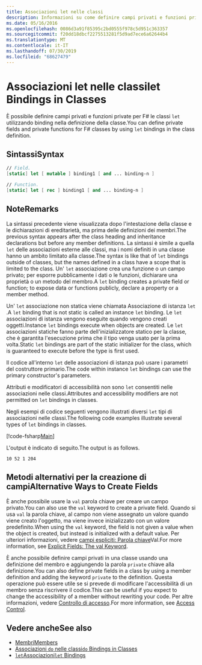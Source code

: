 ```yaml
---
title: Associazioni let nelle classi
description: Informazioni su come definire campi privati e funzioni private per F# le classi usando associazioni ' Let ' nella definizione della classe.
ms.date: 05/16/2016
ms.openlocfilehash: 0086d3a91f85395c2bd0555f978c5d951c363357
ms.sourcegitcommit: f20dd18dbcf2275513281f5d9ad7ece6a62644b4
ms.translationtype: MT
ms.contentlocale: it-IT
ms.lasthandoff: 07/30/2019
ms.locfileid: "68627479"
---
```

# <a name="let-bindings-in-classes"></a><span data-ttu-id="dcb59-103">Associazioni let nelle classi</span><span class="sxs-lookup"><span data-stu-id="dcb59-103">let Bindings in Classes</span></span>

<span data-ttu-id="dcb59-104">È possibile definire campi privati e funzioni private per F# le classi `let` utilizzando binding nella definizione della classe.</span><span class="sxs-lookup"><span data-stu-id="dcb59-104">You can define private fields and private functions for F# classes by using `let` bindings in the class definition.</span></span>

## <a name="syntax"></a><span data-ttu-id="dcb59-105">Sintassi</span><span class="sxs-lookup"><span data-stu-id="dcb59-105">Syntax</span></span>

```fsharp
// Field.
[static] let [ mutable ] binding1 [ and ... binding-n ]

// Function.
[static] let [ rec ] binding1 [ and ... binding-n ]
```

## <a name="remarks"></a><span data-ttu-id="dcb59-106">Note</span><span class="sxs-lookup"><span data-stu-id="dcb59-106">Remarks</span></span>

<span data-ttu-id="dcb59-107">La sintassi precedente viene visualizzata dopo l'intestazione della classe e le dichiarazioni di ereditarietà, ma prima delle definizioni dei membri.</span><span class="sxs-lookup"><span data-stu-id="dcb59-107">The previous syntax appears after the class heading and inheritance declarations but before any member definitions.</span></span> <span data-ttu-id="dcb59-108">La sintassi è simile a quella `let` delle associazioni esterne alle classi, ma i nomi definiti in una classe hanno un ambito limitato alla classe.</span><span class="sxs-lookup"><span data-stu-id="dcb59-108">The syntax is like that of `let` bindings outside of classes, but the names defined in a class have a scope that is limited to the class.</span></span> <span data-ttu-id="dcb59-109">Un' `let` associazione crea una funzione o un campo privato; per esporre pubblicamente i dati o le funzioni, dichiarare una proprietà o un metodo del membro.</span><span class="sxs-lookup"><span data-stu-id="dcb59-109">A `let` binding creates a private field or function; to expose data or functions publicly, declare a property or a member method.</span></span>

<span data-ttu-id="dcb59-110">Un' `let` associazione non statica viene chiamata Associazione di istanza `let` .</span><span class="sxs-lookup"><span data-stu-id="dcb59-110">A `let` binding that is not static is called an instance `let` binding.</span></span> <span data-ttu-id="dcb59-111">Le `let` associazioni di istanza vengono eseguite quando vengono creati oggetti.</span><span class="sxs-lookup"><span data-stu-id="dcb59-111">Instance `let` bindings execute when objects are created.</span></span> <span data-ttu-id="dcb59-112">Le `let` associazioni statiche fanno parte dell'inizializzatore statico per la classe, che è garantita l'esecuzione prima che il tipo venga usato per la prima volta.</span><span class="sxs-lookup"><span data-stu-id="dcb59-112">Static `let` bindings are part of the static initializer for the class, which is guaranteed to execute before the type is first used.</span></span>

<span data-ttu-id="dcb59-113">Il codice all'interno `let` delle associazioni di istanza può usare i parametri del costruttore primario.</span><span class="sxs-lookup"><span data-stu-id="dcb59-113">The code within instance `let` bindings can use the primary constructor's parameters.</span></span>

<span data-ttu-id="dcb59-114">Attributi e modificatori di accessibilità non sono `let` consentiti nelle associazioni nelle classi.</span><span class="sxs-lookup"><span data-stu-id="dcb59-114">Attributes and accessibility modifiers are not permitted on `let` bindings in classes.</span></span>

<span data-ttu-id="dcb59-115">Negli esempi di codice seguenti vengono illustrati diversi `let` tipi di associazioni nelle classi.</span><span class="sxs-lookup"><span data-stu-id="dcb59-115">The following code examples illustrate several types of `let` bindings in classes.</span></span>

[!code-fsharp[Main](~/samples/snippets/fsharp/lang-ref-1/snippet3001.fs)]

<span data-ttu-id="dcb59-116">L'output è indicato di seguito.</span><span class="sxs-lookup"><span data-stu-id="dcb59-116">The output is as follows.</span></span>

```
10 52 1 204
```

## <a name="alternative-ways-to-create-fields"></a><span data-ttu-id="dcb59-117">Metodi alternativi per la creazione di campi</span><span class="sxs-lookup"><span data-stu-id="dcb59-117">Alternative Ways to Create Fields</span></span>

<span data-ttu-id="dcb59-118">È anche possibile usare la `val` parola chiave per creare un campo privato.</span><span class="sxs-lookup"><span data-stu-id="dcb59-118">You can also use the `val` keyword to create a private field.</span></span> <span data-ttu-id="dcb59-119">Quando si usa `val` la parola chiave, al campo non viene assegnato un valore quando viene creato l'oggetto, ma viene invece inizializzato con un valore predefinito.</span><span class="sxs-lookup"><span data-stu-id="dcb59-119">When using the `val` keyword, the field is not given a value when the object is created, but instead is initialized with a default value.</span></span> <span data-ttu-id="dcb59-120">Per ulteriori informazioni, vedere [campi espliciti: Parola chiave](explicit-fields-the-val-keyword.md)Val.</span><span class="sxs-lookup"><span data-stu-id="dcb59-120">For more information, see [Explicit Fields: The val Keyword](explicit-fields-the-val-keyword.md).</span></span>

<span data-ttu-id="dcb59-121">È anche possibile definire campi privati in una classe usando una definizione del membro e aggiungendo la parola `private` chiave alla definizione.</span><span class="sxs-lookup"><span data-stu-id="dcb59-121">You can also define private fields in a class by using a member definition and adding the keyword `private` to the definition.</span></span> <span data-ttu-id="dcb59-122">Questa operazione può essere utile se si prevede di modificare l'accessibilità di un membro senza riscrivere il codice.</span><span class="sxs-lookup"><span data-stu-id="dcb59-122">This can be useful if you expect to change the accessibility of a member without rewriting your code.</span></span> <span data-ttu-id="dcb59-123">Per altre informazioni, vedere [Controllo di accesso](../access-control.md).</span><span class="sxs-lookup"><span data-stu-id="dcb59-123">For more information, see [Access Control](../access-control.md).</span></span>

## <a name="see-also"></a><span data-ttu-id="dcb59-124">Vedere anche</span><span class="sxs-lookup"><span data-stu-id="dcb59-124">See also</span></span>

- [<span data-ttu-id="dcb59-125">Membri</span><span class="sxs-lookup"><span data-stu-id="dcb59-125">Members</span></span>](index.md)
- [<span data-ttu-id="dcb59-126">Associazioni `do` nelle classi</span><span class="sxs-lookup"><span data-stu-id="dcb59-126">`do` Bindings in Classes</span></span>](do-bindings-in-classes.md)
- [<span data-ttu-id="dcb59-127">`let`Associazioni</span><span class="sxs-lookup"><span data-stu-id="dcb59-127">`let` Bindings</span></span>](../functions/let-bindings.md)
